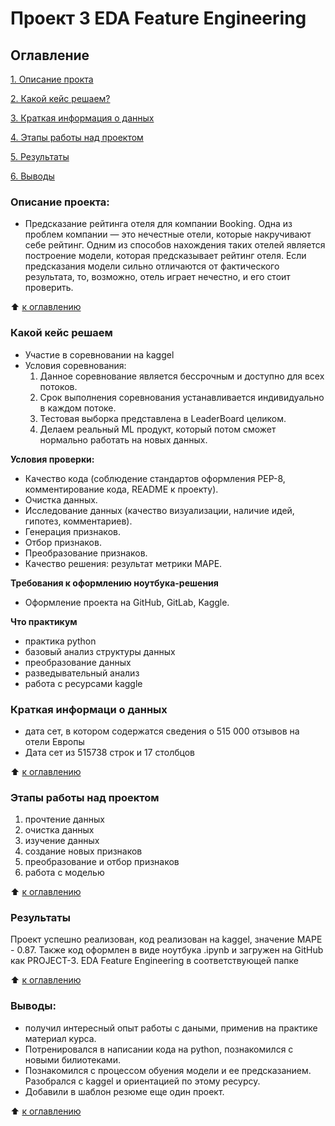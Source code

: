 # Проект 3 EDA Feature Engineering

## Оглавление
[1. Описание прокта](https://github.com/Good-PJ/sf_ds_practic/blob/main/PROJECT-3.%20EDA%20%20Feature%20Engineering/README.md#Описание)


[2. Какой кейс решаем?](https://github.com/Good-PJ/sf_ds_practic/blob/main/PROJECT-3.%20EDA%20%20Feature%20Engineering/README.md#Какой-кейс-решаем)

[3. Краткая информация о данных](https://github.com/Good-PJ/sf_ds_practic/blob/main/PROJECT-3.%20EDA%20%20Feature%20Engineering/README.md#Краткая-информаци-о-данных)

[4. Этапы работы над проектом](https://github.com/Good-PJ/sf_ds_practic/blob/main/PROJECT-3.%20EDA%20%20Feature%20Engineering/README.md#Этапы-работы-над-проектом)

[5. Результаты](https://github.com/Good-PJ/sf_ds_practic/blob/main/PROJECT-3.%20EDA%20%20Feature%20Engineering/README.md#Результаты)

[6. Выводы](https://github.com/Good-PJ/sf_ds_practic/blob/main/PROJECT-3.%20EDA%20%20Feature%20Engineering/README.md#Выводы)


### Описание проекта:
- Предсказание рейтинга отеля для компании Booking. Одна из проблем компании — это нечестные отели, которые накручивают себе рейтинг. Одним из способов нахождения таких отелей является построение модели, которая предсказывает рейтинг отеля. Если предсказания модели сильно отличаются от фактического результата, то, возможно, отель играет нечестно, и его стоит проверить.

:arrow_up: [к оглавлению](https://github.com/Good-PJ/sf_ds_practic/blob/main/PROJECT-3.%20EDA%20%20Feature%20Engineering/README.md#Оглавление)


### Какой кейс решаем
- Участие в соревновании на kaggel
- Условия соревнования:
  1) Данное соревнование является бессрочным и доступно для всех потоков.
  2) Срок выполнения соревнования устанавливается индивидуально в каждом потоке.
  3) Тестовая выборка представлена в LeaderBoard целиком.
  4) Делаем реальный ML продукт, который потом сможет нормально работать на новых данных. 

**Условия проверки:**
- Качество кода (соблюдение стандартов оформления PEP-8, комментирование кода, README к проекту).
- Очистка данных.
- Исследование данных (качество визуализации, наличие идей, гипотез, комментариев).
- Генерация признаков.
- Отбор признаков.
- Преобразование признаков.
- Качество решения: результат метрики MAPE.

**Требования к оформлению ноутбука-решения**
- Оформление проекта на GitHub, GitLab, Kaggle.


**Что практикум**
- практика python
- базовый анализ структуры данных
- преобразование данных
- разведывательный анализ
- работа с ресурсами kaggle



### Краткая информаци о данных
- дата сет, в котором содержатся сведения о 515 000 отзывов на отели Европы
- Дата сет из 515738 строк и 17 столбцов


:arrow_up: [к оглавлению](https://github.com/Good-PJ/sf_ds_practic/blob/main/PROJECT-3.%20EDA%20%20Feature%20Engineering/README.md#Оглавление)


### Этапы работы над проектом

1. прочтение данных
2. очистка данных
3. изучение данных
3. создание новых признаков
4. преобразование и отбор признаков
5. работа с моделью

:arrow_up: [к оглавлению](https://github.com/Good-PJ/sf_ds_practic/blob/main/PROJECT-3.%20EDA%20%20Feature%20Engineering/README.md#Оглавление)



### Результаты

Проект успешно реализован, код реализован на kaggel, значение MAPE - 0.87. Также код оформлен в виде ноутбука .ipynb и загружен на GitHub как PROJECT-3. EDA Feature Engineering в соответствующей папке

:arrow_up: [к оглавлению](https://github.com/Good-PJ/sf_ds_practic/blob/main/PROJECT-3.%20EDA%20%20Feature%20Engineering/README.md#Оглавление)


### Выводы:

* получил интересный опыт работы с даными, применив на практике материал курса.
* Потренировался в написании кода на python, познакомился с новыми билиотеками.
* Познакомился с процессом обуения модели и ее предсказанием. Разобрался с kaggel и ориентацией по этому ресурсу.
* Добавили в шаблон резюме еще один проект.

:arrow_up: [к оглавлению](https://github.com/Good-PJ/sf_ds_practic/blob/main/PROJECT-3.%20EDA%20%20Feature%20Engineering/README.md#Оглавление)